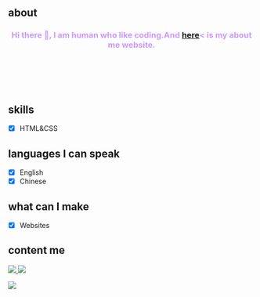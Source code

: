 ## about
<h3 style="text-align: center;"><span style="color: #cc99ff;">Hi there 👋,  I am human who like coding.And <a href="https://hellophone.tk">here</a>< is my about me website. 
</span><br><span style="color: #cc99ff;</span><br><span style="color: #cc99ff;"></span><br><span style="color: #cc99ff;"></span><br><span style="color: #cc99ff;"></span><br><span style="color: #cc99ff;"></span><br><span style="color: #cc99ff;"></span></h3>

## skills
- [x] HTML&CSS

## languages I can speak
- [x] English 
- [x] Chinese

## what can I make
- [x] Websites

## content me
<p align="left"> 
    <a href="https://discord.gg/myit" target="_blank"> <img src="https://img.icons8.com/color/48/000000/discord.png"/> </a>
    <img src="https://discord.c99.nl/widget/theme-3/622373851333918720.png"/>
</p>

[![](https://metrics.lecoq.io/hello1234316)](https://github.com/hello1234316)

